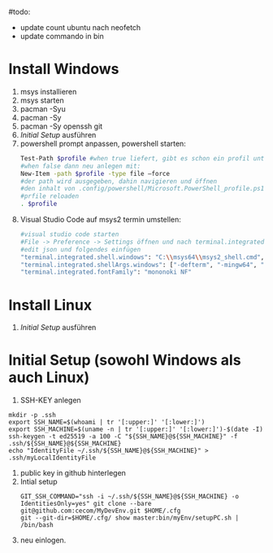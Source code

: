 #todo:
  - update count ubuntu nach neofetch
  - update commando in bin

# Install Windows

1. msys installieren
1. msys starten
1. pacman -Syu
1. pacman -Sy
1. pacman -Sy openssh git 
1. *Initial Setup* ausführen
1. powershell prompt anpassen, powershell starten:
   ```sh
   Test-Path $profile #when true liefert, gibt es schon ein profil unter: ...\Eigene Dateien\WindowsPowerShell
   #when false dann neu anlegen mit:
   New-Item -path $profile -type file –force
   #der path wird ausgegeben, dahin navigieren und öffnen
   #den inhalt von .config/powershell/Microsoft.PowerShell_profile.ps1 reinkopieren
   #prfile reloaden
   . $profile
   ```
1. Visual Studio Code auf msys2 termin umstellen:
   ```sh
   #visual studio code starten
   #File -> Preference -> Settings öffnen und nach terminal.integrated.shell.windows suchen
   #edit json und folgendes einfügen
   "terminal.integrated.shell.windows": "C:\\msys64\\msys2_shell.cmd",
   "terminal.integrated.shellArgs.windows": ["-defterm", "-mingw64", "-no-start", "-here"]
   "terminal.integrated.fontFamily": "mononoki NF"
   ```

# Install Linux
1. *Initial Setup* ausführen

# Initial Setup (sowohl Windows als auch Linux)
1. SSH-KEY anlegen 
```
mkdir -p .ssh
export SSH_NAME=$(whoami | tr '[:upper:]' '[:lower:]')
export SSH_MACHINE=$(uname -n | tr '[:upper:]' '[:lower:]')-$(date -I)
ssh-keygen -t ed25519 -a 100 -C "${SSH_NAME}@${SSH_MACHINE}" -f .ssh/${SSH_NAME}@${SSH_MACHINE}
echo "IdentityFile ~/.ssh/${SSH_NAME}@${SSH_MACHINE}" > .ssh/myLocalIdentityFile
```
1. public key in github hinterlegen
1. Intial setup
   ```
   GIT_SSH_COMMAND="ssh -i ~/.ssh/${SSH_NAME}@${SSH_MACHINE} -o IdentitiesOnly=yes" git clone --bare git@github.com:cecom/MyDevEnv.git $HOME/.cfg
   git --git-dir=$HOME/.cfg/ show master:bin/myEnv/setupPC.sh | /bin/bash
   ```
1. neu einlogen.


